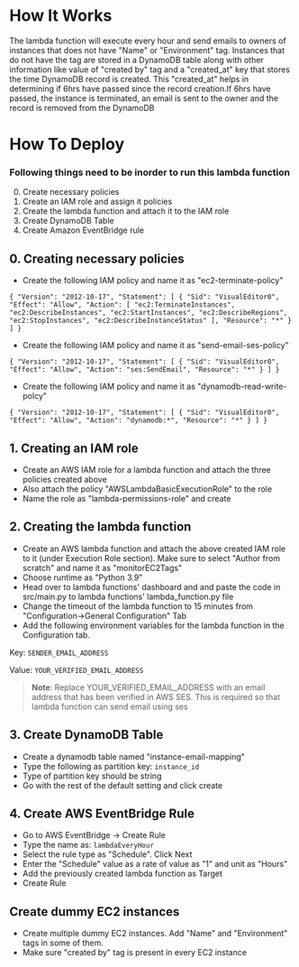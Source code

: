 # How It Works

The lambda function will execute every hour and send emails to owners of instances that does not have "Name" or "Environment" tag. Instances that do not have the tag are stored in a DynamoDB table along with other information like value of "created by" tag and a "created_at" key that stores the time DynamoDB record is created.
This "created_at" helps in determining if 6hrs have passed since the record creation.If 6hrs have passed, the instance is terminated, an email is sent to the owner and the record is removed from the DynamoDB

# How To Deploy

### Following things need to be inorder to run this lambda function

0. Create necessary policies
1. Create an IAM role and assign it policies
2. Create the lambda function and attach it to the IAM role
3. Create DynamoDB Table
4. Create Amazon EventBridge rule

## 0. Creating necessary policies

- Create the following IAM policy and name it as "ec2-terminate-policy"

`{ "Version": "2012-10-17", "Statement": [ { "Sid": "VisualEditor0", "Effect": "Allow", "Action": [ "ec2:TerminateInstances", "ec2:DescribeInstances", "ec2:StartInstances", "ec2:DescribeRegions", "ec2:StopInstances", "ec2:DescribeInstanceStatus" ], "Resource": "*" } ] }`

- Create the following IAM policy and name it as "send-email-ses-policy"

`{ "Version": "2012-10-17", "Statement": [ { "Sid": "VisualEditor0", "Effect": "Allow", "Action": "ses:SendEmail", "Resource": "*" } ] }`

- Create the following IAM policy and name it as "dynamodb-read-write-polcy"

`{ "Version": "2012-10-17", "Statement": [ { "Sid": "VisualEditor0", "Effect": "Allow", "Action": "dynamodb:*", "Resource": "*" } ] }`

## 1. Creating an IAM role

- Create an AWS IAM role for a lambda function and attach the three policies created above
- Also attach the policy "AWSLambdaBasicExecutionRole" to the role
- Name the role as "lambda-permissions-role" and create

## 2. Creating the lambda function

- Create an AWS lambda function and attach the above created IAM role to it (under Execution Role section). Make sure to select "Author from scratch" and name it as "monitorEC2Tags"
- Choose runtime as "Python 3.9"
- Head over to lambda functions' dashboard and and paste the code in src/main.py to lambda functions' lambda_function.py file
- Change the timeout of the lambda function to 15 minutes from "Configuration->General Configuration" Tab
- Add the following environment variables for the lambda function in the Configuration tab.

Key: `SENDER_EMAIL_ADDRESS`

Value: `YOUR_VERIFIED_EMAIL_ADDRESS`

> **Note**: Replace YOUR_VERIFIED_EMAIL_ADDRESS with an email address that has been verified in AWS SES. This is required so that lambda function can send email using ses

## 3. Create DynamoDB Table

- Create a dynamodb table named "instance-email-mapping"
- Type the following as partition key: `instance_id`
- Type of partition key should be string
- Go with the rest of the default setting and click create

## 4. Create AWS EventBridge Rule

- Go to AWS EventBridge -> Create Rule
- Type the name as: `lambdaEveryHour`
- Select the rule type as "Schedule". Click Next
- Enter the "Schedule" value as a rate of value as "1" and unit as "Hours"
- Add the previously created lambda function as Target
- Create Rule

## Create dummy EC2 instances

- Create multiple dummy EC2 instances. Add "Name" and "Environment" tags in some of them.
- Make sure "created by" tag is present in every EC2 instance
